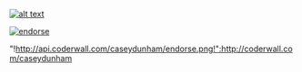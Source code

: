 [![alt text][2]][1]

  [1]: http://meta.stackoverflow.com/users/44330/jason-s
  [2]: http://www.gravatar.com/avatar/dd57e..dfd07?s=128&d=identicon&r=PG (hover text)

[![endorse](http://api.coderwall.com/caseydunham/endorse.png)](http://coderwall.com/caseydunham)

"!http://api.coderwall.com/caseydunham/endorse.png!":http://coderwall.com/caseydunham
